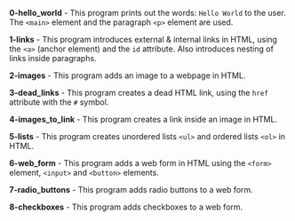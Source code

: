 **0-hello_world** - This program prints out the words: `Hello World` to the user. The `<main>` element and the paragraph `<p>` element are used.

**1-links** - This program introduces external & internal links in HTML, using the `<a>` (anchor element) and the `id` attribute. Also introduces nesting of links inside paragraphs.

**2-images** - This program adds an image to a webpage in HTML.

**3-dead_links** - This program creates a dead HTML link, using the `href` attribute with the `#` symbol.

**4-images_to_link** - This program creates a link inside an image in HTML.

**5-lists** - This program creates unordered lists `<ul>` and ordered lists `<ol>` in HTML.

**6-web_form** - This program adds a web form in HTML using the `<form>` element, `<input>` and `<button>` elements.

**7-radio_buttons** - This program adds radio buttons to a web form.

**8-checkboxes** - This program adds checkboxes to a web form.
